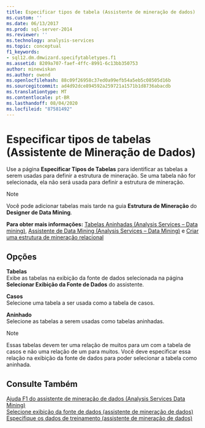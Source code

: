 ```yaml
---
title: Especificar tipos de tabela (Assistente de mineração de dados) | Microsoft Docs
ms.custom: ''
ms.date: 06/13/2017
ms.prod: sql-server-2014
ms.reviewer: ''
ms.technology: analysis-services
ms.topic: conceptual
f1_keywords:
- sql12.dm.dmwizard.specifytabletypes.f1
ms.assetid: 8209a707-faef-4ffc-8991-6c13bb350753
author: minewiskan
ms.author: owend
ms.openlocfilehash: 88c09f26958c37ed0a99efb54a5eb5c08505d16b
ms.sourcegitcommit: ad4d92dce894592a259721a1571b1d8736abacdb
ms.translationtype: MT
ms.contentlocale: pt-BR
ms.lasthandoff: 08/04/2020
ms.locfileid: "87581492"
---
```

# <a name="specify-table-types-data-mining-wizard"></a>Especificar tipos de tabelas (Assistente de Mineração de Dados)
  Use a página **Especificar Tipos de Tabelas** para identificar as tabelas a serem usadas para definir a estrutura de mineração. Se uma tabela não for selecionada, ela não será usada para definir a estrutura de mineração.  
  
> [!NOTE]  
>  Você pode adicionar tabelas mais tarde na guia **Estrutura de Mineração** do **Designer de Data Mining**.  
  
 **Para obter mais informações:** [Tabelas Aninhadas &#40;Analysis Services – Data mining&#41;](data-mining/nested-tables-analysis-services-data-mining.md), [Assistente de Data Mining &#40;Analysis Services – Data Mining&#41;](data-mining/data-mining-wizard-analysis-services-data-mining.md) e [Criar uma estrutura de mineração relacional](data-mining/create-a-relational-mining-structure.md)  
  
## <a name="options"></a>Opções  
 **Tabelas**  
 Exibe as tabelas na exibição da fonte de dados selecionada na página **Selecionar Exibição da Fonte de Dados** do assistente.  
  
 **Casos**  
 Selecione uma tabela a ser usada como a tabela de casos.  
  
 **Aninhado**  
 Selecione as tabelas a serem usadas como tabelas aninhadas.  
  
> [!NOTE]  
>  Essas tabelas devem ter uma relação de muitos para um com a tabela de casos e não uma relação de um para muitos. Você deve especificar essa relação na exibição da fonte de dados para poder selecionar a tabela como aninhada.  
  
## <a name="see-also"></a>Consulte Também  
 [Ajuda F1 do assistente de mineração de dados &#40;Analysis Services Data Mining&#41;](data-mining-wizard-f1-help-analysis-services-data-mining.md)   
 [Selecione exibição da fonte de dados &#40;assistente de mineração de dados&#41;](select-data-source-view-data-mining-wizard.md)   
 [Especifique os dados de treinamento &#40;assistente de mineração de dados&#41;](specify-the-training-data-data-mining-wizard.md)  
  
  
